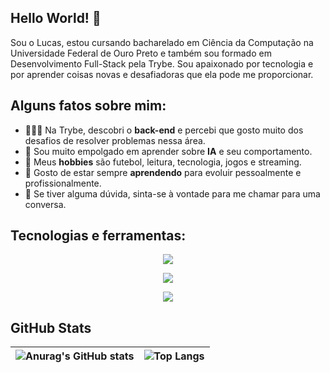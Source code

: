 ## Hello World! 👋

Sou o Lucas, estou cursando bacharelado em Ciência da Computação na Universidade Federal de Ouro Preto e também sou formado em Desenvolvimento Full-Stack pela Trybe. Sou apaixonado por tecnologia e por aprender coisas novas e desafiadoras que ela pode me proporcionar.

## Alguns fatos sobre mim:
  * 👨🏻‍💻 Na Trybe, descobri o <b>back-end</b> e percebi que gosto muito dos desafios de resolver problemas nessa área.
  * 🤖 Sou muito empolgado em aprender sobre <b>IA</b> e seu comportamento.
  * 🤔 Meus <b>hobbies</b> são futebol, leitura, tecnologia, jogos e streaming.
  * 💼 Gosto de estar sempre <b>aprendendo</b> para evoluir pessoalmente e profissionalmente.
  * 💬 Se tiver alguma dúvida, sinta-se à vontade para me chamar para uma conversa.

## Tecnologias e ferramentas:
<p align="center">
  <a href="https://skillicons.dev">
    <img src="https://skillicons.dev/icons?i=c,cpp,java,js,py" />
  </a>
</p>
<p align="center">
  <a href="https://skillicons.dev">
    <img src="https://skillicons.dev/icons?i=ts,git,github,docker,linux" />
  </a>
</p>
<p align="center">
  <a href="https://skillicons.dev">
    <img src="https://skillicons.dev/icons?i=vscode,mysql,sequelize,nodejs,alpinejs" />
  </a>
</p>

## GitHub Stats
<div align="center">

| ![Anurag's GitHub stats](https://github-readme-stats.vercel.app/api?username=lucas-barboza&show_icons=true&theme=radical&title_color=string(#2986cc)) | ![Top Langs](https://github-readme-stats.vercel.app/api/top-langs/?username=lucas-barboza&layout=compact&theme=radical&title_color=string(#2986cc))|
|:--:|:--:|

</div>

#
<!--
**lucas-barboza/lucas-barboza** is a ✨ _special_ ✨ repository because its `README.md` (this file) appears on your GitHub profile.

Here are some ideas to get you started:

- 🔭 I’m currently working on ...
- 🌱 I’m currently learning ...
- 👯 I’m looking to collaborate on ...
- 🤔 I’m looking for help with ...
- 💬 Ask me about ...
- 📫 How to reach me: ...
- 😄 Pronouns: ...
- ⚡ Fun fact: ...
-->
